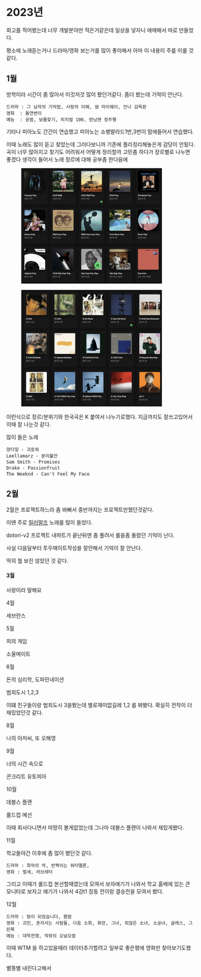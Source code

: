 # 2023년

회고를 적어봤는데 너무 개발분야만 적은거같은데 일상을 넣자니 애매해서 따로 만들었다.

평소에 노래듣는거나 드라마/영화 보는거를 많이 좋아해서 아마 이 내용이  주를 이룰 것 같다.

## 1월

방학이라 시간이 좀 많아서 이것저것 많이 봤던거같다. 좀더 봤는데 기억이 안난다.

```
드라마 : 그 남자의 기억법, 사랑의 이해, 쌈 마이웨이, 안나 감독판
영화  : 돌연변이
예능  : 공범, 보물찾기, 피지컬 100, 런닝맨 정주행
```

기타나 피아노도 간간이 연습했고 피아노는 쇼팽발라드1번,3번이 맘에들어서 연습했다.



이때 노래도 많이 듣고 찾았는데 그러다보니까 기존에 플리정리해놓은게 감당이 안됬다. 곡이 너무 많아지고 찾기도 어려워서 어떻게 정리할까  고민좀 하다가 장르별로 나누면 좋겠다 생각이 들어서 노래 장르에 대해 공부좀 한다음에&#x20;

<div align="left">

<figure><img src="../../.gitbook/assets/image.png" alt="" width="375"><figcaption></figcaption></figure>

 

<figure><img src="../../.gitbook/assets/image (2).png" alt="" width="375"><figcaption></figcaption></figure>

</div>

이런식으로 장르/분위기와 한국곡은 K 붙여서 나누기로했다. 지금까지도 잘쓰고있어서 이때 잘 나눈것 같다.



많이 들은 노래

```
양다일 - 괴로워
Leellamarz - 분리불안
Sam Smith - Promises
Drake - Passionfruit
The Weeknd - Can't Feel My Face
```



## 2월



2월은 프로젝트하느라 좀 바빠서 중반까지는 프로젝트만했던것같다.

이떈 주로 [릴러말즈](https://open.spotify.com/playlist/3cSaMmcMXmGc8gKstx5gfg?si=0dcc4fd6a00043c5) 노래를 많이 들었다.

dotori-v2 프로젝트 내파트가 끝난뒤엔 좀 풀려서 롤을좀 돌렸던 기억이 난다.



사실 다음달부터 투두매이트작성을 잘안해서 기억이 잘 안난다.

딱히 뭘 보진 않았던 것 같다.



#### 3월

사랑이라 말해요

4월

세브란스

5월

피의 게임

소울메이트



6월

돈의 심리학, 도파민네이션

범죄도시 1,2,3



이떄 친구들이랑 범죄도시 3을봤는데 별로재미없길레 1,2 를 봐봤다. 확실히 전작이 더 재밌었던것 같다.



8월&#x20;

나의 아저씨, 또 오해영



9월

너의 시간 속으로

콘크리트 유토피아



10월

데블스 플랜

롤드컵 예선

이때 회사다니면서 마땅히 볼게없었는데 그나마 데블스 플랜이 나와서 재밌게봤다.



11월

학교돌아간 이후에 좀 많이 봤던것 같다.

```
드라마 : 최악의 악, 반짝이는 워터멜론, 
영화 : 벌새, 러브레터
```

그리고 이때가 롤드컵 본선할때였는데 모여서 보자애기가 나와서 학교 홈베에 있는 큰 모니터로 보자고 얘기가 나와서 4강t1 징동 전이랑 결승전을 모여서 봤다.







12월

```
드라마 : 밤이 되었습니다, 봄밤
영화 : 괴인, 혼자사는 사람들, 다음 소희, 화란, 그녀, 죄많은 소녀, 소공녀, 글래스, 그린북
예능 : 대학전쟁, 악뮤의 오날오밤
```

이때 WTM 을 하고있을때라 데이터추가할려고 일부로 좋은평에 영화만 찾아보기도했다.&#x20;





별똥별 내린다고해서&#x20;

















































